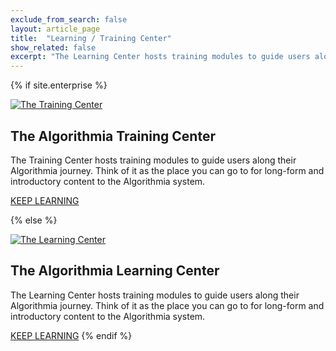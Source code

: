 ```yaml
---
exclude_from_search: false
layout: article_page
title:  "Learning / Training Center"
show_related: false
excerpt: "The Learning Center hosts training modules to guide users along their Algorithmia journey."
---
```


{% if site.enterprise %}

<a href="https://training.algorithmia.com"><img src="{{site.baseurl}}/images/post_images/learningcenter/lms_enterprise_wide.png" alt="The Training Center" class="screenshot img-md"></a>

## The Algorithmia Training Center

The Training Center hosts training modules to guide users along their Algorithmia journey. Think of it as the place you can go to for long-form and introductory content to the Algorithmia system.

<a href="https://training.algorithmia.com" class="btn btn-default btn-primary"><i class="fa fa-book" aria-hidden="true"></i> KEEP LEARNING</a>

{% else %}

<a href="https://learn.algorithmia.com"><img src="{{site.baseurl}}/images/post_images/learningcenter/lms_public_wide.png" alt="The Learning Center" class="screenshot img-md"></a>

## The Algorithmia Learning Center

The Learning Center hosts training modules to guide users along their Algorithmia journey. Think of it as the place you can go to for long-form and introductory content to the Algorithmia system.

<a href="https://learn.algorithmia.com" class="btn btn-default btn-primary"><i class="fa fa-book" aria-hidden="true"></i> KEEP LEARNING</a>
{% endif %}
